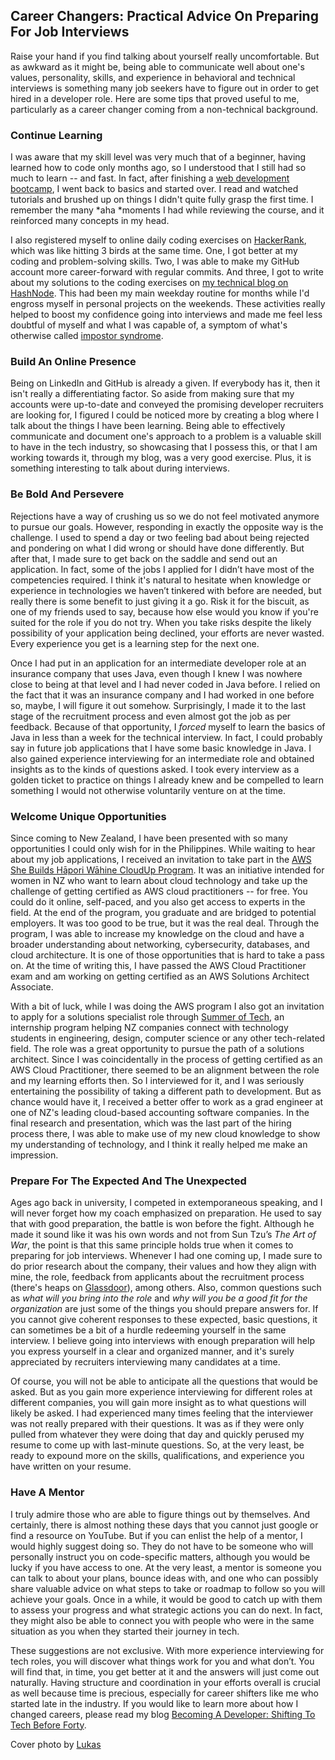 ## Career Changers: Practical Advice On Preparing For Job Interviews

Raise your hand if you find talking about yourself really uncomfortable. But as awkward as it might be, being able to communicate well about one's values, personality, skills, and experience in behavioral and technical interviews is something many job seekers have to figure out in order to get hired in a developer role. Here are some tips that proved useful to me, particularly as a career changer coming from a non-technical background.

### Continue Learning

I was aware that my skill level was very much that of a beginner, having learned how to code only months ago, so I understood that I still had so much to learn -- and fast. In fact, after finishing a [web development bootcamp](https://beforeforty.hashnode.dev/becoming-a-developer-shifting-to-tech-before-40), I went back to basics and started over. I read and watched tutorials and brushed up on things I didn't quite fully grasp the first time. I remember the many *aha *moments I had while reviewing the course, and it reinforced many concepts in my head.

I also registered myself to online daily coding exercises on [HackerRank](https://www.hackerrank.com/), which was like hitting 3 birds at the same time. One, I got better at my coding and problem-solving skills. Two, I was able to make my GitHub account more career-forward with regular commits. And three, I got to write about my solutions to the coding exercises on [my technical blog on HashNode](https://beforeforty.hashnode.dev/). This had been my main weekday routine for months while I'd engross myself in personal projects on the weekends. These activities really helped to boost my confidence going into interviews and made me feel less doubtful of myself and what I was capable of, a symptom of what's otherwise called [impostor syndrome](https://en.wikipedia.org/wiki/Impostor_syndrome). 

### Build An Online Presence

Being on LinkedIn and GitHub is already a given. If everybody has it, then it isn't really a differentiating factor. So aside from making sure that my accounts were up-to-date and conveyed the promising developer recruiters are looking for, I figured I could be noticed more by creating a blog where I talk about the things I have been learning. Being able to effectively communicate and document one's approach to a problem is a valuable skill to have in the tech industry, so showcasing that I possess this, or that I am working towards it, through my blog, was a very good exercise. Plus, it is something interesting to talk about during interviews.

### Be Bold And Persevere

Rejections have a way of crushing us so we do not feel motivated anymore to pursue our goals. However, responding in exactly the opposite way is the challenge. I used to spend a day or two feeling bad about being rejected and pondering on what I did wrong or should have done differently. But after that, I made sure to get back on the saddle and send out an application. In fact, some of the jobs I applied for I didn’t have most of the competencies required. I think it's natural to hesitate when knowledge or experience in technologies we haven’t tinkered with before are needed, but really there is some benefit to just giving it a go. Risk it for the biscuit, as one of my friends used to say, because how else would you know if you're suited for the role if you do not try. When you take risks despite the likely possibility of your application being declined, your efforts are never wasted. Every experience you get is a learning step for the next one.

Once I had put in an application for an intermediate developer role at an insurance company that uses Java, even though I knew I was nowhere close to being at that level and I had never coded in Java before. I relied on the fact that it was an insurance company and I had worked in one before so, maybe, I will figure it out somehow. Surprisingly, I made it to the last stage of the recruitment process and even almost got the job as per feedback. Because of that opportunity, I *forced* myself to learn the basics of Java in less than a week for the technical interview. In fact, I could probably say in future job applications that I have some basic knowledge in Java. I also gained experience interviewing for an intermediate role and obtained insights as to the kinds of questions asked. I took every interview as a golden ticket to practice on things I already knew and be compelled to learn something I would not otherwise voluntarily venture on at the time.

### Welcome Unique Opportunities

Since coming to New Zealand, I have been presented with so many opportunities I could only wish for in the Philippines. While waiting to hear about my job applications, I received an invitation to take part in the [AWS She Builds Hāpori Wāhine CloudUp Program](https://awswahinehapori-shebuildsloudup.splashthat.com/). It was an initiative intended for women in NZ who want to learn about cloud technology and take up the challenge of getting certified as AWS cloud practitioners -- for free. You could do it online, self-paced, and you also get access to experts in the field. At the end of the program, you graduate and are bridged to potential employers. It was too good to be true, but it was the real deal. Through the program, I was able to increase my knowledge on the cloud and have a broader understanding about networking, cybersecurity, databases, and cloud architecture. It is one of those opportunities that is hard to take a pass on. At the time of writing this, I have passed the AWS Cloud Practitioner exam and am working on getting certified as an AWS Solutions Architect Associate.

With a bit of luck, while I was doing the AWS program I also got an invitation to apply for a solutions specialist role through [Summer of Tech](https://www.summeroftech.co.nz/), an internship program helping NZ companies connect with technology students in engineering, design, computer science or any other tech-related field. The role was a great opportunity to pursue the path of a solutions architect. Since I was coincidentally in the process of getting certified as an AWS Cloud Practitioner, there seemed to be an alignment between the role and my learning efforts then. So I interviewed for it, and I was seriously entertaining the possibility of taking a different path to development. But as chance would have it, I received a better offer to work as a grad engineer at one of NZ's leading cloud-based accounting software companies. In the final research and presentation, which was the last part of the hiring process there, I was able to make use of my new cloud knowledge to show my understanding of technology, and I think it really helped me make an impression.

### Prepare For The Expected And The Unexpected

Ages ago back in university, I competed in extemporaneous speaking, and I will never forget how my coach emphasized on preparation. He used to say that with good preparation, the battle is won before the fight. Although he made it sound like it was his own words and not from Sun Tzu’s *The Art of War*, the point is that this same principle holds true when it comes to preparing for job interviews. Whenever I had one coming up, I made sure to do prior research about the company, their values and how they align with mine, the role, feedback from applicants about the recruitment process (there's heaps on [Glassdoor](https://www.glassdoor.co.nz/)), among others. Also, common questions such as *what will you bring into the role* and *why will you be a good fit for the organization* are just some of the things you should prepare answers for. If you cannot give coherent responses to these expected, basic questions, it can sometimes be a bit of a hurdle redeeming yourself in the same interview. I believe going into interviews with enough preparation will help you express yourself in a clear and organized manner, and it's surely appreciated by recruiters interviewing many candidates at a time.

Of course, you will not be able to anticipate all the questions that would be asked. But as you gain more experience interviewing for different roles at different companies, you will gain more insight as to what questions will likely be asked. I had experienced many times feeling that the interviewer was not really prepared with their questions. It was as if they were only pulled from whatever they were doing that day and quickly perused my resume to come up with last-minute questions. So, at the very least, be ready to expound more on the skills, qualifications, and experience you have written on your resume.

### Have A Mentor

I truly admire those who are able to figure things out by themselves. And certainly, there is almost nothing these days that you cannot just google or find a resource on YouTube. But if you can enlist the help of a mentor, I would highly suggest doing so. They do not have to be someone who will personally instruct you on code-specific matters, although you would be lucky if you have access to one. At the very least, a mentor is someone you can talk to about your plans, bounce ideas with, and one who can possibly share valuable advice on what steps to take or roadmap to follow so you will achieve your goals. Once in a while, it would be good to catch up with them to assess your progress and what strategic actions you can do next. In fact, they might also be able to connect you with people who were in the same situation as you when they started their journey in tech.

These suggestions are not exclusive. With more experience interviewing for tech roles, you will discover what things work for you and what don’t. You will find that, in time, you get better at it and the answers will just come out naturally. Having structure and coordination in your efforts overall is crucial as well because time is precious, especially for career shifters like me who started late in the industry. If you would like to learn more about how I changed careers, please read my blog [Becoming A Developer: Shifting To Tech Before Forty](https://beforeforty.hashnode.dev/becoming-a-developer-shifting-to-a-tech-role-before-40). 

Cover photo by [Lukas](https://www.pexels.com/@goumbik/)
